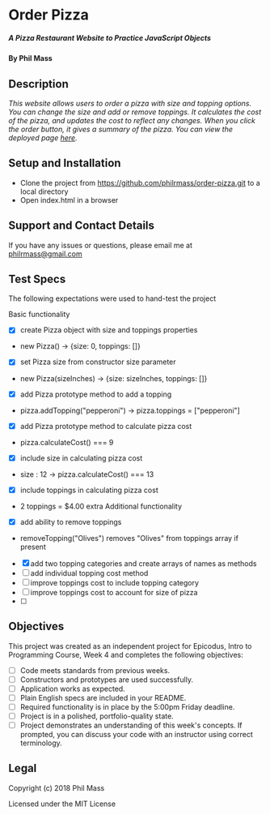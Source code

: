 # Order Pizza

##### _A Pizza Restaurant Website to Practice JavaScript Objects_

#### By **Phil Mass**

## Description

_This website allows users to order a pizza with size and topping options. You can change the size and add or remove toppings. It calculates the cost of the pizza, and updates the cost to reflect any changes. When you click the order button, it gives a summary of the pizza. You can view the deployed page [here](https://philrmass.github.io/order-pizza)._

## Setup and Installation

* Clone the project from https://github.com/philrmass/order-pizza.git to a local directory
* Open index.html in a browser

## Support and Contact Details

If you have any issues or questions, please email me at philrmass@gmail.com

## Test Specs

The following expectations were used to hand-test the project

Basic functionality
- [x] create Pizza object with size and toppings properties
 * new Pizza() -> {size: 0, toppings: []}
- [x] set Pizza size from constructor size parameter
 * new Pizza(sizeInches) -> {size: sizeInches, toppings: []}
- [x] add Pizza prototype method to add a topping
 * pizza.addTopping("pepperoni") -> pizza.toppings = ["pepperoni"]
- [x] add Pizza prototype method to calculate pizza cost
 * pizza.calculateCost() === 9
- [x] include size in calculating pizza cost
 * size : 12 -> pizza.calculateCost() === 13
- [x] include toppings in calculating pizza cost
 * 2 toppings = $4.00 extra
 Additional functionality
- [x] add ability to remove toppings
 * removeTopping("Olives") removes "Olives" from toppings array if present
- [x] add two topping categories and create arrays of names as methods
- [ ] add individual topping cost method
- [ ] improve toppings cost to include topping category
- [ ] improve toppings cost to account for size of pizza
- [ ]


## Objectives

This project was created as an independent project for Epicodus, Intro to Programming Course, Week 4 and completes the following objectives:

- [ ] Code meets standards from previous weeks.
- [ ] Constructors and prototypes are used successfully.
- [ ] Application works as expected.
- [ ] Plain English specs are included in your README.
- [ ] Required functionality is in place by the 5:00pm Friday deadline.
- [ ] Project is in a polished, portfolio-quality state.
- [ ] Project demonstrates an understanding of this week's concepts. If prompted, you can discuss your code with an instructor using correct terminology.

## Legal

Copyright (c) 2018 Phil Mass

Licensed under the MIT License
